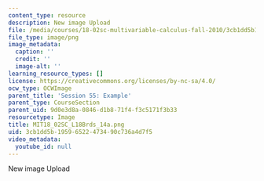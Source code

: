 ```yaml
---
content_type: resource
description: New image Upload
file: /media/courses/18-02sc-multivariable-calculus-fall-2010/3cb1dd5b19596522473490c736a4d7f5_MIT18_02SC_L18Brds_14a.png
file_type: image/png
image_metadata:
  caption: ''
  credit: ''
  image-alt: ''
learning_resource_types: []
license: https://creativecommons.org/licenses/by-nc-sa/4.0/
ocw_type: OCWImage
parent_title: 'Session 55: Example'
parent_type: CourseSection
parent_uid: 9d0e3d8a-0846-d1b8-71f4-f3c5171f3b33
resourcetype: Image
title: MIT18_02SC_L18Brds_14a.png
uid: 3cb1dd5b-1959-6522-4734-90c736a4d7f5
video_metadata:
  youtube_id: null
---
```

New image Upload